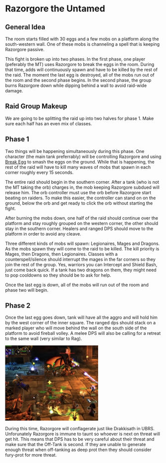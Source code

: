 # Razorgore the Untamed

## General Idea

The room starts filled with 30 eggs and a few mobs on a platform along the south-western wall.
One of these mobs is channeling a spell that is keeping Razorgore passive.

This fight is broken up into two phases. In the first phase, one player (peferably the MT)
uses Razorgore to break the eggs in the room. During that time, adds will continuously
spawn and have to be killed by the rest of the raid. The moment the last egg is destroyed,
all of the mobs run out of the room and the second phase begins. In the second phase, the
group burns Razorgore down while dipping behind a wall to avoid raid-wide damage.

## Raid Group Makeup

We are going to be splitting the raid up into two halves for phase 1. Make sure each half
has an even mix of classes.

## Phase 1

Two things will be happening simultaneously during this phase. One character (the main tank
preferrably) will be controlling Razorgore and using [Break Egg]() to smash the eggs on the
ground. While that is happening, the rest of the raid will have to kill many waves of mobs that
spawn in each corner roughly every 15 seconds.

The entire raid should begin in the southern corner. After a tank (who is not the MT taking the orb)
charges in, the mob keeping Razorgore subdued will release him. The orb controller must use the orb before
Razorgore start beating on raiders. To make this easier, the controller can stand on on the ground, below the
orb and get ready to click the orb without starting the fight.

After burning the mobs down, one half of the raid should continue over the platform and stay roughly
grouped on the western corner, the other should stay in the southern corner. Healers and ranged DPS
should move to the platform in order to avoid any cleave.

Three different kinds of mobs will spawn: Legionaires, Mages and Dragons. As the mobs spawn they will come to the raid to be killed. The kill priority is Mages, then Dragons, then Legionaires. Classes with a counterspell/silence should interrupt the mages in the far corners so they join the rest of the group. Yes, warriors you can Intercept and Shield Bash, just come back quick. If a tank has two dragons on them, they might need to pop cooldowns so they should be to ask for help.

Once the last egg is down, all of the mobs will run out of the room and phase two will begin.

## Phase 2

Once the last egg goes down, tank will have all the aggro and will hold him
by the west corner of the inner square. The ranged dps should stack on a marked player who
will move behind the wall on the south side of the platform to avoid fireball volley. A melee
DPS will also be calling for a retreat to the same wall (very similar to Rag).

<img src="/images/razorgore-position.png" width="300px"/>

During this time, Razorgore will conflagerate just like Drakkisath in UBRS. Unforunately Razorgore
is immune to taunt so whoever is next on threat will get hit. This means that DPS has to be very
careful about their threat and make sure that the Off-Tank is second. If they are unable to generate
enough threat when off-tanking as deep prot then they should consider fury-prot for more threat.

